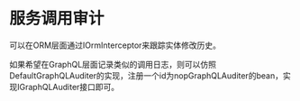 # 服务调用审计

可以在ORM层面通过IOrmInterceptor来跟踪实体修改历史。

如果希望在GraphQL层面记录类似的调用日志，则可以仿照DefaultGraphQLAuditer的实现，注册一个id为nopGraphQLAuditer的bean，实现IGraphQLAuditer接口即可。

